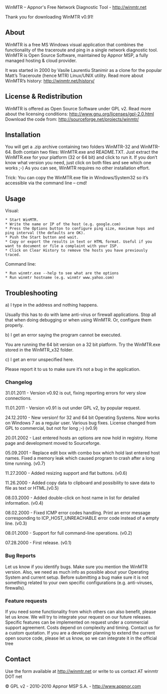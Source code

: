 ﻿WinMTR – Appnor's Free Network Diagnostic Tool - http://winmtr.net

Thank you for downloading WinMTR v0.91!

## About

WinMTR is a free MS Windows visual application that combines the functionality of the traceroute and ping in a single network diagnostic tool. WinMTR is Open Source Software, maintained by Appnor MSP, a fully managed hosting & cloud provider.

It was started in 2000 by Vasile Laurentiu Stanimir  as a clone for the popular Matt’s Traceroute (hence MTR) Linux/UNIX utility. 
Read more about WinMTR’s history: http://winmtr.net/history/

## License & Redistribution

WinMTR is offered as Open Source Software under GPL v2. 
Read more about the licensing conditions: http://www.gnu.org/licenses/gpl-2.0.html
Download the code from: http://sourceforge.net/projects/winmtr/

## Installation

You will get a .zip archive containing two folders WinMTR-32 and WinMTR-64.
Both contain two files: WinMTR.exe and README.TXT.
Just extract the WinMTR.exe for your platform (32 or 64 bit) and click to run it.
If you don’t know what version you need, just click on both files and see which one works ;-)
As you can see, WinMTR requires no other installation effort.

Trick: You can copy the WinMTR.exe file in Windows/System32 so it’s accessible via the command line – cmd!

## Usage

Visual:

    * Start WinMTR.
    * Write the name or IP of the host (e.g. google.com)
    * Press the Options button to configure ping size, maximum hops and ping interval (the defaults are OK).
    * Push the Start button and wait.
    * Copy or export the results in text or HTML format. Useful if you want to document or file a complaint with your ISP.
    * Click on Clear History to remove the hosts you have previously traced.

Command line:

    * Run winmtr.exe --help to see what are the options
    * Run winmtr hostname (e.g. winmtr www.yahoo.com)

## Troubleshooting

a) I type in the address and nothing happens.

Usually this has to do with lame anti-virus or firewall applications. Stop all that when doing debugging or when using WinMTR. Or, configure them properly.

b) I get an error saying the program cannot be executed.

You are running the 64 bit version on a 32 bit platform. Try the WinMTR.exe stored in the WinMTR_x32 folder.

c) I get an error unspecified here.

Please report it to us to make sure it’s not a bug in the application.


### Changelog
31.01.2011 - Version v0.92 is out, fixing reporting errors for very slow connections.

11.01.2011 - Version v0.91 is out under GPL v2, by popular request.

24.12.2010 - New version! for 32 and 64 bit Operating Systems. Now works on Windows 7 as a regular user. Various bug fixes. License changed from GPL to commercial, but not for long ;-) (v0.9) 

20.01.2002 - Last entered hosts an options are now hold in registry. Home page and development moved to Sourceforge.

05.09.2001 - Replace edit box with combo box which hold last entered host names. Fixed a memory leak which caused program to crash after a long time running. (v0.7)

11.27.2000 - Added resizing support and flat buttons. (v0.6)

11.26.2000 - Added copy data to clipboard and possibility to save data to file as text or HTML.(v0.5)

08.03.2000 - Added double-click on host name in list for detailed information. (v0.4)

08.02.2000 - Fixed ICMP error codes handling. Print an error message corresponding to ICP_HOST_UNREACHABLE error code instead of a empty line. (v0.3)

08.01.2000 - Support for full command-line operations. (v0.2)

07.28.2000 - First release. (v0.1)

### Bug Reports

Let us know if you identify bugs. Make sure you mention the WinMTR version. Also, we need as much info as possible about your Operating System and current setup. 
Before submitting a bug make sure it is not something related to your own specific configurations (e.g. anti-viruses, firewalls). 

### Feature requests

If you need some functionality from which others can also benefit, please let us know. We will try to integrate your request on our future releases.
Specific features can be implemented on request under a commercial support agreement. Costs depend on complexity and timing. Contact us for a custom quotation. 
If you are a developer planning to extend the current open source code, please let us know, so we can integrate it in the official tree


## Contact

Use the form available at http://winmtr.net or write to us contact AT winmtr DOT net

&copy; GPL v2 -  2010-2010 Appnor MSP S.A. - http://www.appnor.com
